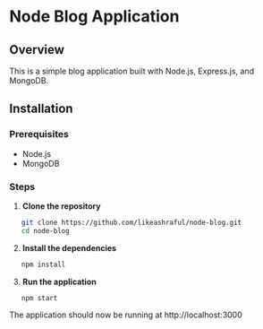 # Node Blog Application

## Overview

This is a simple blog application built with Node.js, Express.js, and MongoDB.

## Installation

### Prerequisites

- Node.js
- MongoDB

### Steps

1. **Clone the repository**

```sh
   git clone https://github.com/likeashraful/node-blog.git
   cd node-blog
```
2. **Install the dependencies**

```sh
   npm install
```
3. **Run the application**

```sh
   npm start
```
The application should now be running at http://localhost:3000


   
    
